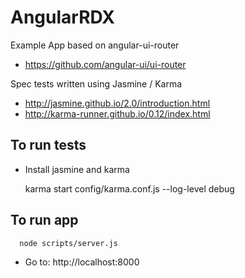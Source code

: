 AngularRDX
==========

Example App based on angular-ui-router
 * https://github.com/angular-ui/ui-router

Spec tests written using Jasmine / Karma
 * http://jasmine.github.io/2.0/introduction.html
 * http://karma-runner.github.io/0.12/index.html

To run tests
-----------------------

 * Install jasmine and karma

      karma start config/karma.conf.js --log-level debug

To run app
-----------------------

      node scripts/server.js

 * Go to: http://localhost:8000


